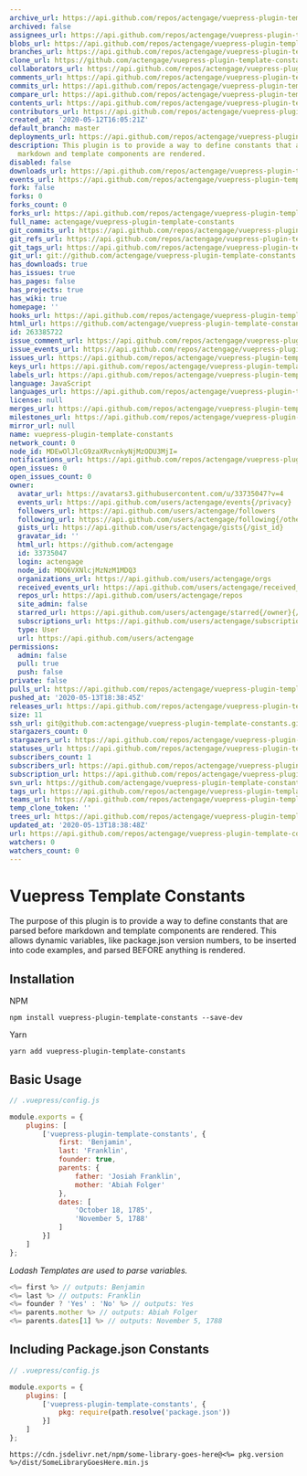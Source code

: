 ```yaml
---
archive_url: https://api.github.com/repos/actengage/vuepress-plugin-template-constants/{archive_format}{/ref}
archived: false
assignees_url: https://api.github.com/repos/actengage/vuepress-plugin-template-constants/assignees{/user}
blobs_url: https://api.github.com/repos/actengage/vuepress-plugin-template-constants/git/blobs{/sha}
branches_url: https://api.github.com/repos/actengage/vuepress-plugin-template-constants/branches{/branch}
clone_url: https://github.com/actengage/vuepress-plugin-template-constants.git
collaborators_url: https://api.github.com/repos/actengage/vuepress-plugin-template-constants/collaborators{/collaborator}
comments_url: https://api.github.com/repos/actengage/vuepress-plugin-template-constants/comments{/number}
commits_url: https://api.github.com/repos/actengage/vuepress-plugin-template-constants/commits{/sha}
compare_url: https://api.github.com/repos/actengage/vuepress-plugin-template-constants/compare/{base}...{head}
contents_url: https://api.github.com/repos/actengage/vuepress-plugin-template-constants/contents/{+path}
contributors_url: https://api.github.com/repos/actengage/vuepress-plugin-template-constants/contributors
created_at: '2020-05-12T16:05:21Z'
default_branch: master
deployments_url: https://api.github.com/repos/actengage/vuepress-plugin-template-constants/deployments
description: This plugin is to provide a way to define constants that are parsed before
  markdown and template components are rendered.
disabled: false
downloads_url: https://api.github.com/repos/actengage/vuepress-plugin-template-constants/downloads
events_url: https://api.github.com/repos/actengage/vuepress-plugin-template-constants/events
fork: false
forks: 0
forks_count: 0
forks_url: https://api.github.com/repos/actengage/vuepress-plugin-template-constants/forks
full_name: actengage/vuepress-plugin-template-constants
git_commits_url: https://api.github.com/repos/actengage/vuepress-plugin-template-constants/git/commits{/sha}
git_refs_url: https://api.github.com/repos/actengage/vuepress-plugin-template-constants/git/refs{/sha}
git_tags_url: https://api.github.com/repos/actengage/vuepress-plugin-template-constants/git/tags{/sha}
git_url: git://github.com/actengage/vuepress-plugin-template-constants.git
has_downloads: true
has_issues: true
has_pages: false
has_projects: true
has_wiki: true
homepage: ''
hooks_url: https://api.github.com/repos/actengage/vuepress-plugin-template-constants/hooks
html_url: https://github.com/actengage/vuepress-plugin-template-constants
id: 263385722
issue_comment_url: https://api.github.com/repos/actengage/vuepress-plugin-template-constants/issues/comments{/number}
issue_events_url: https://api.github.com/repos/actengage/vuepress-plugin-template-constants/issues/events{/number}
issues_url: https://api.github.com/repos/actengage/vuepress-plugin-template-constants/issues{/number}
keys_url: https://api.github.com/repos/actengage/vuepress-plugin-template-constants/keys{/key_id}
labels_url: https://api.github.com/repos/actengage/vuepress-plugin-template-constants/labels{/name}
language: JavaScript
languages_url: https://api.github.com/repos/actengage/vuepress-plugin-template-constants/languages
license: null
merges_url: https://api.github.com/repos/actengage/vuepress-plugin-template-constants/merges
milestones_url: https://api.github.com/repos/actengage/vuepress-plugin-template-constants/milestones{/number}
mirror_url: null
name: vuepress-plugin-template-constants
network_count: 0
node_id: MDEwOlJlcG9zaXRvcnkyNjMzODU3MjI=
notifications_url: https://api.github.com/repos/actengage/vuepress-plugin-template-constants/notifications{?since,all,participating}
open_issues: 0
open_issues_count: 0
owner:
  avatar_url: https://avatars3.githubusercontent.com/u/33735047?v=4
  events_url: https://api.github.com/users/actengage/events{/privacy}
  followers_url: https://api.github.com/users/actengage/followers
  following_url: https://api.github.com/users/actengage/following{/other_user}
  gists_url: https://api.github.com/users/actengage/gists{/gist_id}
  gravatar_id: ''
  html_url: https://github.com/actengage
  id: 33735047
  login: actengage
  node_id: MDQ6VXNlcjMzNzM1MDQ3
  organizations_url: https://api.github.com/users/actengage/orgs
  received_events_url: https://api.github.com/users/actengage/received_events
  repos_url: https://api.github.com/users/actengage/repos
  site_admin: false
  starred_url: https://api.github.com/users/actengage/starred{/owner}{/repo}
  subscriptions_url: https://api.github.com/users/actengage/subscriptions
  type: User
  url: https://api.github.com/users/actengage
permissions:
  admin: false
  pull: true
  push: false
private: false
pulls_url: https://api.github.com/repos/actengage/vuepress-plugin-template-constants/pulls{/number}
pushed_at: '2020-05-13T18:38:45Z'
releases_url: https://api.github.com/repos/actengage/vuepress-plugin-template-constants/releases{/id}
size: 11
ssh_url: git@github.com:actengage/vuepress-plugin-template-constants.git
stargazers_count: 0
stargazers_url: https://api.github.com/repos/actengage/vuepress-plugin-template-constants/stargazers
statuses_url: https://api.github.com/repos/actengage/vuepress-plugin-template-constants/statuses/{sha}
subscribers_count: 1
subscribers_url: https://api.github.com/repos/actengage/vuepress-plugin-template-constants/subscribers
subscription_url: https://api.github.com/repos/actengage/vuepress-plugin-template-constants/subscription
svn_url: https://github.com/actengage/vuepress-plugin-template-constants
tags_url: https://api.github.com/repos/actengage/vuepress-plugin-template-constants/tags
teams_url: https://api.github.com/repos/actengage/vuepress-plugin-template-constants/teams
temp_clone_token: ''
trees_url: https://api.github.com/repos/actengage/vuepress-plugin-template-constants/git/trees{/sha}
updated_at: '2020-05-13T18:38:48Z'
url: https://api.github.com/repos/actengage/vuepress-plugin-template-constants
watchers: 0
watchers_count: 0
---
```


# Vuepress Template Constants

The purpose of this plugin is to provide a way to define constants that are
parsed before markdown and template components are rendered. This allows dynamic
variables, like package.json version numbers, to be inserted into code examples,
and parsed BEFORE anything is rendered.

## Installation

NPM

    npm install vuepress-plugin-template-constants --save-dev

Yarn

    yarn add vuepress-plugin-template-constants

## Basic Usage

``` js
// .vuepress/config.js

module.exports = {
    plugins: [
        ['vuepress-plugin-template-constants', {
            first: 'Benjamin',
            last: 'Franklin',
            founder: true,
            parents: {
                father: 'Josiah Franklin',
                mother: 'Abiah Folger'
            },
            dates: [
                'October 18, 1785',
                'November 5, 1788'
            ]
        }]
    ]
};
```

*Lodash Templates are used to parse variables.*

``` js
<%= first %> // outputs: Benjamin
<%= last %> // outputs: Franklin
<%= founder ? 'Yes' : 'No' %> // outputs: Yes
<%= parents.mother %> // outputs: Abiah Folger
<%= parents.dates[1] %> // outputs: November 5, 1788
```

## Including Package.json Constants

``` js
// .vuepress/config.js

module.exports = {
    plugins: [
        ['vuepress-plugin-template-constants', {
            pkg: require(path.resolve('package.json'))
        }]
    ]
};
```

```
https://cdn.jsdelivr.net/npm/some-library-goes-here@<%= pkg.version %>/dist/SomeLibraryGoesHere.min.js
```

